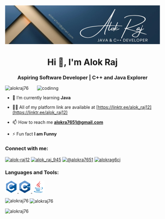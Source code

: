 ![logo](https://github.com/Alokraj76/Alokraj76/blob/main/Banner.jpg)
<h1 align="center">Hi 👋, I'm Alok Raj</h1>
<h3 align="center">Aspiring Software Developer | C++ and Java Explorer</h3>
<img align="right" alt="codinng" width="400" src="https://camo.githubusercontent.com/4d9f5ecceb711eec6e2018f38a5677dc657c9738d4a65ba3b928c41c0a45b439/68747470733a2f2f6d69726f2e6d656469756d2e636f6d2f6d61782f313336302f302a37513379765349765f7430696f4a2d5a2e676966">
<p align="left"> <img src="https://komarev.com/ghpvc/?username=alokraj76&label=Profile%20views&color=0e75b6&style=flat" alt="alokraj76" /> </p>

- 🌱 I’m currently learning **Java**

- 👨‍💻 All of my platform link are available at [https://linktr.ee/alok_raj12](https://linktr.ee/alok_raj12)

- 📫 How to reach me **alokra7651@gmail.com**

- ⚡ Fun fact **I am Funny**

<h3 align="left">Connect with me:</h3>
<p align="left">
<a href="https://linkedin.com/in/alok-raj12" target="blank"><img align="center" src="https://raw.githubusercontent.com/rahuldkjain/github-profile-readme-generator/master/src/images/icons/Social/linked-in-alt.svg" alt="alok-raj12" height="30" width="40" /></a>
<a href="https://instagram.com/alok_raj_945" target="blank"><img align="center" src="https://raw.githubusercontent.com/rahuldkjain/github-profile-readme-generator/master/src/images/icons/Social/instagram.svg" alt="alok_raj_945" height="30" width="40" /></a>
<a href="https://www.hackerrank.com/@alokra7651" target="blank"><img align="center" src="https://raw.githubusercontent.com/rahuldkjain/github-profile-readme-generator/master/src/images/icons/Social/hackerrank.svg" alt="@alokra7651" height="30" width="40" /></a>
<a href="https://auth.geeksforgeeks.org/user/alokrag6cj" target="blank"><img align="center" src="https://raw.githubusercontent.com/rahuldkjain/github-profile-readme-generator/master/src/images/icons/Social/geeks-for-geeks.svg" alt="alokrag6cj" height="30" width="40" /></a>
</p>

<h3 align="left">Languages and Tools:</h3>
<p align="left"> <a href="https://www.cprogramming.com/" target="_blank" rel="noreferrer"> <img src="https://raw.githubusercontent.com/devicons/devicon/master/icons/c/c-original.svg" alt="c" width="40" height="40"/> </a> <a href="https://www.w3schools.com/cpp/" target="_blank" rel="noreferrer"> <img src="https://raw.githubusercontent.com/devicons/devicon/master/icons/cplusplus/cplusplus-original.svg" alt="cplusplus" width="40" height="40"/> </a> <a href="https://www.java.com" target="_blank" rel="noreferrer"> <img src="https://raw.githubusercontent.com/devicons/devicon/master/icons/java/java-original.svg" alt="java" width="40" height="40"/> </a> </p>

<p><img align="left" src="https://github-readme-stats.vercel.app/api/top-langs?username=alokraj76&show_icons=true&locale=en&layout=compact" alt="alokraj76" /></p>

<p>&nbsp;<img align="center" src="https://github-readme-stats.vercel.app/api?username=alokraj76&show_icons=true&locale=en" alt="alokraj76" /></p>

<p><img align="center" src="https://github-readme-streak-stats.herokuapp.com/?user=alokraj76&" alt="alokraj76" /></p>
